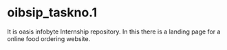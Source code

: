 # oibsip_taskno.1
It is oasis infobyte Internship repository. In this there is a landing page for a online food ordering website.
